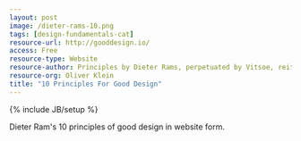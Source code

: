 ```yaml
---
layout: post
image: /dieter-rams-10.png
tags: [design-fundamentals-cat]
resource-url: http://gooddesign.io/
access: Free
resource-type: Website
resource-author: Principles by Dieter Rams, perpetuated by Vitsoe, reiterated by Oliver Klein.
resource-org: Oliver Klein
title: "10 Principles For Good Design"
---
```

{% include JB/setup %}

Dieter Ram's 10 principles of good design in website form.
